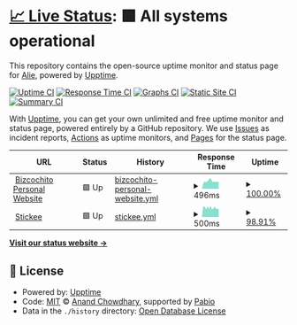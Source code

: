# [📈 Live Status](https://uptime.siesta.cat): <!--live status--> **🟩 All systems operational**

This repository contains the open-source uptime monitor and status page for [Alie](https://uptime.siesta.cat), powered by [Upptime](https://github.com/upptime/upptime).

[![Uptime CI](https://github.com/AlieNeon/uptime/workflows/Uptime%20CI/badge.svg)](https://github.com/AlieNeon/uptime/actions?query=workflow%3A%22Uptime+CI%22)
[![Response Time CI](https://github.com/AlieNeon/uptime/workflows/Response%20Time%20CI/badge.svg)](https://github.com/AlieNeon/uptime/actions?query=workflow%3A%22Response+Time+CI%22)
[![Graphs CI](https://github.com/AlieNeon/uptime/workflows/Graphs%20CI/badge.svg)](https://github.com/AlieNeon/uptime/actions?query=workflow%3A%22Graphs+CI%22)
[![Static Site CI](https://github.com/AlieNeon/uptime/workflows/Static%20Site%20CI/badge.svg)](https://github.com/AlieNeon/uptime/actions?query=workflow%3A%22Static+Site+CI%22)
[![Summary CI](https://github.com/AlieNeon/uptime/workflows/Summary%20CI/badge.svg)](https://github.com/AlieNeon/uptime/actions?query=workflow%3A%22Summary+CI%22)

With [Upptime](https://upptime.js.org), you can get your own unlimited and free uptime monitor and status page, powered entirely by a GitHub repository. We use [Issues](https://github.com/AlieNeon/uptime/issues) as incident reports, [Actions](https://github.com/AlieNeon/uptime/actions) as uptime monitors, and [Pages](https://uptime.siesta.cat) for the status page.

<!--start: status pages-->
<!-- This summary is generated by Upptime (https://github.com/upptime/upptime) -->
<!-- Do not edit this manually, your changes will be overwritten -->
<!-- prettier-ignore -->
| URL | Status | History | Response Time | Uptime |
| --- | ------ | ------- | ------------- | ------ |
| <img alt="" src="https://icons.duckduckgo.com/ip3/bizcochito.siesta.cat.ico" height="13"> [Bizcochito Personal Website](https://bizcochito.siesta.cat) | 🟩 Up | [bizcochito-personal-website.yml](https://github.com/AlieNeon/uptime/commits/HEAD/history/bizcochito-personal-website.yml) | <details><summary><img alt="Response time graph" src="./graphs/bizcochito-personal-website/response-time-week.png" height="20"> 496ms</summary><br><a href="https://uptime.siesta.cat/history/bizcochito-personal-website"><img alt="Response time 488" src="https://img.shields.io/endpoint?url=https%3A%2F%2Fraw.githubusercontent.com%2FAlieNeon%2Fuptime%2FHEAD%2Fapi%2Fbizcochito-personal-website%2Fresponse-time.json"></a><br><a href="https://uptime.siesta.cat/history/bizcochito-personal-website"><img alt="24-hour response time 680" src="https://img.shields.io/endpoint?url=https%3A%2F%2Fraw.githubusercontent.com%2FAlieNeon%2Fuptime%2FHEAD%2Fapi%2Fbizcochito-personal-website%2Fresponse-time-day.json"></a><br><a href="https://uptime.siesta.cat/history/bizcochito-personal-website"><img alt="7-day response time 496" src="https://img.shields.io/endpoint?url=https%3A%2F%2Fraw.githubusercontent.com%2FAlieNeon%2Fuptime%2FHEAD%2Fapi%2Fbizcochito-personal-website%2Fresponse-time-week.json"></a><br><a href="https://uptime.siesta.cat/history/bizcochito-personal-website"><img alt="30-day response time 488" src="https://img.shields.io/endpoint?url=https%3A%2F%2Fraw.githubusercontent.com%2FAlieNeon%2Fuptime%2FHEAD%2Fapi%2Fbizcochito-personal-website%2Fresponse-time-month.json"></a><br><a href="https://uptime.siesta.cat/history/bizcochito-personal-website"><img alt="1-year response time 488" src="https://img.shields.io/endpoint?url=https%3A%2F%2Fraw.githubusercontent.com%2FAlieNeon%2Fuptime%2FHEAD%2Fapi%2Fbizcochito-personal-website%2Fresponse-time-year.json"></a></details> | <details><summary><a href="https://uptime.siesta.cat/history/bizcochito-personal-website">100.00%</a></summary><a href="https://uptime.siesta.cat/history/bizcochito-personal-website"><img alt="All-time uptime 100.00%" src="https://img.shields.io/endpoint?url=https%3A%2F%2Fraw.githubusercontent.com%2FAlieNeon%2Fuptime%2FHEAD%2Fapi%2Fbizcochito-personal-website%2Fuptime.json"></a><br><a href="https://uptime.siesta.cat/history/bizcochito-personal-website"><img alt="24-hour uptime 100.00%" src="https://img.shields.io/endpoint?url=https%3A%2F%2Fraw.githubusercontent.com%2FAlieNeon%2Fuptime%2FHEAD%2Fapi%2Fbizcochito-personal-website%2Fuptime-day.json"></a><br><a href="https://uptime.siesta.cat/history/bizcochito-personal-website"><img alt="7-day uptime 100.00%" src="https://img.shields.io/endpoint?url=https%3A%2F%2Fraw.githubusercontent.com%2FAlieNeon%2Fuptime%2FHEAD%2Fapi%2Fbizcochito-personal-website%2Fuptime-week.json"></a><br><a href="https://uptime.siesta.cat/history/bizcochito-personal-website"><img alt="30-day uptime 100.00%" src="https://img.shields.io/endpoint?url=https%3A%2F%2Fraw.githubusercontent.com%2FAlieNeon%2Fuptime%2FHEAD%2Fapi%2Fbizcochito-personal-website%2Fuptime-month.json"></a><br><a href="https://uptime.siesta.cat/history/bizcochito-personal-website"><img alt="1-year uptime 100.00%" src="https://img.shields.io/endpoint?url=https%3A%2F%2Fraw.githubusercontent.com%2FAlieNeon%2Fuptime%2FHEAD%2Fapi%2Fbizcochito-personal-website%2Fuptime-year.json"></a></details>
| <img alt="" src="https://icons.duckduckgo.com/ip3/stickee.siesta.cat.ico" height="13"> [Stickee](https://stickee.siesta.cat) | 🟩 Up | [stickee.yml](https://github.com/AlieNeon/uptime/commits/HEAD/history/stickee.yml) | <details><summary><img alt="Response time graph" src="./graphs/stickee/response-time-week.png" height="20"> 500ms</summary><br><a href="https://uptime.siesta.cat/history/stickee"><img alt="Response time 505" src="https://img.shields.io/endpoint?url=https%3A%2F%2Fraw.githubusercontent.com%2FAlieNeon%2Fuptime%2FHEAD%2Fapi%2Fstickee%2Fresponse-time.json"></a><br><a href="https://uptime.siesta.cat/history/stickee"><img alt="24-hour response time 809" src="https://img.shields.io/endpoint?url=https%3A%2F%2Fraw.githubusercontent.com%2FAlieNeon%2Fuptime%2FHEAD%2Fapi%2Fstickee%2Fresponse-time-day.json"></a><br><a href="https://uptime.siesta.cat/history/stickee"><img alt="7-day response time 500" src="https://img.shields.io/endpoint?url=https%3A%2F%2Fraw.githubusercontent.com%2FAlieNeon%2Fuptime%2FHEAD%2Fapi%2Fstickee%2Fresponse-time-week.json"></a><br><a href="https://uptime.siesta.cat/history/stickee"><img alt="30-day response time 505" src="https://img.shields.io/endpoint?url=https%3A%2F%2Fraw.githubusercontent.com%2FAlieNeon%2Fuptime%2FHEAD%2Fapi%2Fstickee%2Fresponse-time-month.json"></a><br><a href="https://uptime.siesta.cat/history/stickee"><img alt="1-year response time 505" src="https://img.shields.io/endpoint?url=https%3A%2F%2Fraw.githubusercontent.com%2FAlieNeon%2Fuptime%2FHEAD%2Fapi%2Fstickee%2Fresponse-time-year.json"></a></details> | <details><summary><a href="https://uptime.siesta.cat/history/stickee">98.91%</a></summary><a href="https://uptime.siesta.cat/history/stickee"><img alt="All-time uptime 99.10%" src="https://img.shields.io/endpoint?url=https%3A%2F%2Fraw.githubusercontent.com%2FAlieNeon%2Fuptime%2FHEAD%2Fapi%2Fstickee%2Fuptime.json"></a><br><a href="https://uptime.siesta.cat/history/stickee"><img alt="24-hour uptime 100.00%" src="https://img.shields.io/endpoint?url=https%3A%2F%2Fraw.githubusercontent.com%2FAlieNeon%2Fuptime%2FHEAD%2Fapi%2Fstickee%2Fuptime-day.json"></a><br><a href="https://uptime.siesta.cat/history/stickee"><img alt="7-day uptime 98.91%" src="https://img.shields.io/endpoint?url=https%3A%2F%2Fraw.githubusercontent.com%2FAlieNeon%2Fuptime%2FHEAD%2Fapi%2Fstickee%2Fuptime-week.json"></a><br><a href="https://uptime.siesta.cat/history/stickee"><img alt="30-day uptime 99.10%" src="https://img.shields.io/endpoint?url=https%3A%2F%2Fraw.githubusercontent.com%2FAlieNeon%2Fuptime%2FHEAD%2Fapi%2Fstickee%2Fuptime-month.json"></a><br><a href="https://uptime.siesta.cat/history/stickee"><img alt="1-year uptime 99.10%" src="https://img.shields.io/endpoint?url=https%3A%2F%2Fraw.githubusercontent.com%2FAlieNeon%2Fuptime%2FHEAD%2Fapi%2Fstickee%2Fuptime-year.json"></a></details>

<!--end: status pages-->

[**Visit our status website →**](https://uptime.siesta.cat)

## 📄 License

- Powered by: [Upptime](https://github.com/upptime/upptime)
- Code: [MIT](./LICENSE) © [Anand Chowdhary](https://anandchowdhary.com), supported by [Pabio](https://pabio.com)
- Data in the `./history` directory: [Open Database License](https://opendatacommons.org/licenses/odbl/1-0/)
